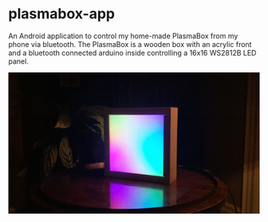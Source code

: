 # plasmabox-app
An Android application to control my home-made PlasmaBox from my phone via bluetooth. The PlasmaBox is a wooden box with an acrylic front and a bluetooth connected arduino inside controlling a 16x16 WS2812B LED panel.

![PlasmaBox GIF](/plasmabox.gif)
